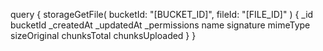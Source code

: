 query {
    storageGetFile(
        bucketId: "[BUCKET_ID]",
        fileId: "[FILE_ID]"
    ) {
        _id
        bucketId
        _createdAt
        _updatedAt
        _permissions
        name
        signature
        mimeType
        sizeOriginal
        chunksTotal
        chunksUploaded
    }
}
